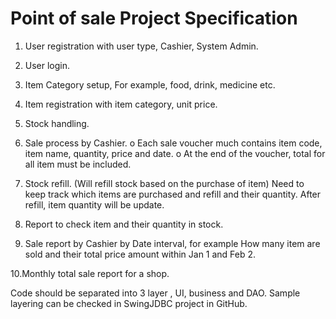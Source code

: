 # Point of sale Project Specification

1. User registration with user type, Cashier, System Admin.

2. User login.

3. Item Category setup, For example, food, drink, medicine etc.

4. Item registration with item category, unit price.

5. Stock handling.

6. Sale process by Cashier.
    o Each sale voucher much contains item code, item name, quantity, price and date.
    o At the end of the voucher, total for all item must be included.

7. Stock refill. (Will refill stock based on the purchase of item) Need to keep track which items are purchased and refill and their quantity. After refill, item quantity will be update.

8. Report to check item and their quantity in stock.

9. Sale report by Cashier by Date interval, for example How many item are sold and their total price amount within Jan 1 and Feb 2.

10.Monthly total sale report for a shop.

Code should be separated into 3 layer , UI, business and DAO. Sample layering can be checked in SwingJDBC project in GitHub.